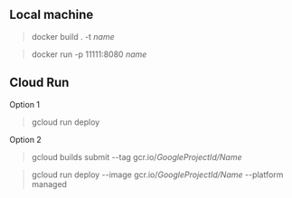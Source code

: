## Local machine

> docker build . -t <em>name</em>

> docker run -p 11111:8080 <em>name</em>

## Cloud Run

Option 1

> gcloud run deploy


Option 2
> gcloud builds submit --tag gcr.io/<em>GoogleProjectId/Name</em>

> gcloud run deploy --image gcr.io/<em>GoogleProjectId/Name</em> --platform managed